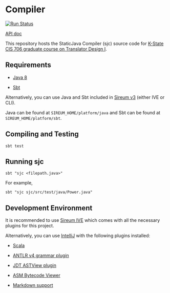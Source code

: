 # Compiler

[![Run Status](https://api.shippable.com/projects/55534a22edd7f2c052ebbc77/badge?branch=master)](https://app.shippable.com/projects/55534a22edd7f2c052ebbc77)

[API doc](https://cdn.rawgit.com/ksu-cis-706/compiler/master/sjc/doc/api/index.html)

This repository hosts the StaticJava Compiler (sjc) source code for 
[K-State CIS 706 graduate course on Translator Design I](http://compilers.santoslab.org).


## Requirements

* [Java 8](https://jdk8.java.net/)

* [Sbt](http://scala-sbt.org)

Alternatively, you can use Java and Sbt included in 
[Sireum v3](https://github.com/sireum/v3#installing-and-running-sireum) 
(either IVE or CLI).

Java can be found at ``SIREUM_HOME/platform/java`` and
Sbt can be found at ``SIREUM_HOME/platform/sbt``.


## Compiling and Testing

```
sbt test
```


## Running sjc

```
sbt "sjc <filepath.java>"
```

For example,

```
sbt "sjc sjc/src/test/java/Power.java"
```


## Development Environment

It is recommended to use 
[Sireum IVE](https://github.com/sireum/v3#sireum-integrated-verification-environment-ive)
which comes with all the necessary plugins for this project.

Alternatively, you can use [IntelliJ](https://www.jetbrains.com/idea/) 
with the following plugins installed:

* [Scala](https://plugins.jetbrains.com/plugin/1347)

* [ANTLR v4 grammar plugin](https://plugins.jetbrains.com/plugin/7358)

* [JDT ASTView plugin](https://plugins.jetbrains.com/plugin/9345)

* [ASM Bytecode Viewer](http://plugins.jetbrains.com/plugin/10302-asm-bytecode-viewer)

* [Markdown support](https://plugins.jetbrains.com/plugin/7793)
